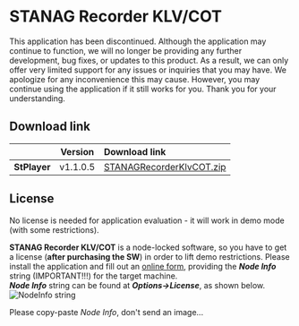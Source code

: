 # STANAG Recorder KLV/COT

This application has been discontinued. Although the application may continue to function, we will no longer be providing any further development, bug fixes, or updates to this product. As a result, we can only offer very limited support for any issues or inquiries that you may have. We apologize for any inconvenience this may cause. However, you may continue using the application if it still works for you. Thank you for your understanding.

## Download link

|          | Version             | Download link                                                           | 
|:---------|:-------------------:|:------------------------------------------------------------------------|
| **StPlayer** |  v1.1.0.5 | [STANAGRecorderKlvCOT.zip](https://github.com/impleotv/stanagrecorder-klv-cot-release/releases/latest/download/SetupStanagRecorderKlvCot.zip)| 


## License

No license is needed for application evaluation - it will work in demo mode (with some restrictions). 

**STANAG Recorder KLV/COT** is a node-locked software, so you have to get a license (**after purchasing the SW**) in order to lift demo restrictions. Please install the application and fill out an [online form](https://docs.google.com/forms/d/e/1FAIpQLSd_XW6bDsFce1G1cpds4gMQNlwNax0CvkWzcMbscxZ5rLaIbA/viewform), providing the ***Node Info*** string (IMPORTANT!!!) for the target machine.  
***Node Info*** string can be found at ***Options->License***, as shown below.
![NodeInfo string](images/license.jpg)

Please copy-paste *Node Info*, don't send an image...
